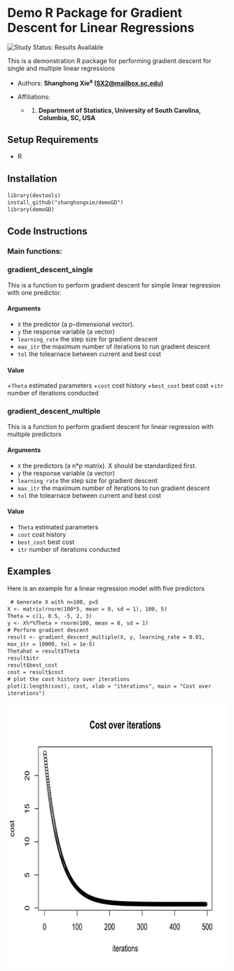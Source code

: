 
# Demo R Package for Gradient Descent for Linear Regressions

<img src="https://img.shields.io/badge/Study%20Status-Results%20Available-yellow.svg" alt="Study Status: Results Available"> 

This is a demonstration R package for performing gradient descent for single and multiple linear regressions


- Authors: **Shanghong Xie<sup>a</sup> (SX2@mailbox.sc.edu)</sup>**

- Affiliations:
   + 1. **Department of Statistics, University of South Carolina, Columbia, SC, USA**



## Setup Requirements
- R

## Installation

```
library(devtools)
install_github("shanghongxie/demoGD")
library(demoGD)
```


## Code Instructions


### Main functions: 
### gradient_descent_single 
This is a function to perform gradient descent for simple linear regression with one predictor.
#### Arguments
+ `X`	the predictor (a p-dimensional vector).
+ `y`	the response variable (a vector)
+ `learning_rate`	the step size for gradient descent
+ `max_itr`	the maximum number of iterations to run gradient descent
+ `tol`	the tolearnace between current and best cost

#### Value
+`Theta` estimated parameters
+`cost` cost history
+`best_cost` best cost
+`itr` number of iterations conducted

### gradient_descent_multiple
This is a function to perform gradient descent for linear regression with multiple predictors
#### Arguments
+ `X`	the predictors (a n*p matrix). X should be standardized first.
+ `y`	the response variable (a vector)
+ `learning_rate`	the step size for gradient descent
+ `max_itr`	the maximum number of iterations to run gradient descent
+ `tol`	the tolearnace between current and best cost

#### Value
+ `Theta` estimated parameters
+ `cost` cost history
+ `best_cost` best cost
+ `itr` number of iterations conducted


 ## Examples
 Here is an example for a linear regression model with five predictors
``` 
 # Generate X with n=100, p=5
X <- matrix(rnorm(100*5, mean = 0, sd = 1), 100, 5)
Theta = c(1, 0.5, -5, 2, 3)
y <- X%*%Theta + rnorm(100, mean = 0, sd = 1)
# Perform gradient descent
result <- gradient_descent_multiple(X, y, learning_rate = 0.01, max_itr = 10000, tol = 1e-5)
Thetahat = result$Theta
result$itr
result$best_cost
cost = result$cost
# plot the cost history over iterations
plot(1:length(cost), cost, xlab = "iterations", main = "Cost over iterations")
```

<p align="center">
<img src="https://github.com/shanghongxie/demoGD/blob/master/costhistory.png" width="700" height="600">
</p>



